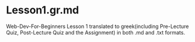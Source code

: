 # Lesson1.gr.md
Web-Dev-For-Beginners Lesson 1 translated to greek(including Pre-Lecture Quiz, Post-Lecture Quiz and the Assignment) in both .md and .txt formats.
